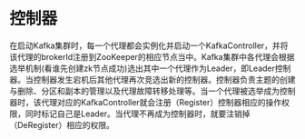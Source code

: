# 控制器

在启动Kafka集群时，每一个代理都会实例化并启动一个KafkaController，并将该代理的brokerId注册到ZooKeeper的相应节点当中。Kafka集群中各代理会根据选举机制(看谁先创建zk节点成功)选出其中一个代理作为Leader，即Leader控制器。当控制器发生宕机后其他代理再次竞选出新的控制器。控制器负责主题的创建与删除、分区和副本的管理以及代理故障转移处理等。当一个代理被选举成为控制器时，该代理对应的KafkaController就会注册（Register）控制器相应的操作权限，同时标记自己是Leader。当代理不再成为控制器时，就要注销掉（DeRegister）相应的权限。